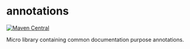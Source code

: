 annotations
====

[![Maven Central](https://img.shields.io/maven-central/v/de.mklinger.micro/closeables.svg)](http://search.maven.org/#search%7Cgav%7C1%7Cg%3A%22de.mklinger.micro%22%20AND%20a%3A%22closeables%22)

Micro library containing common documentation purpose annotations.
